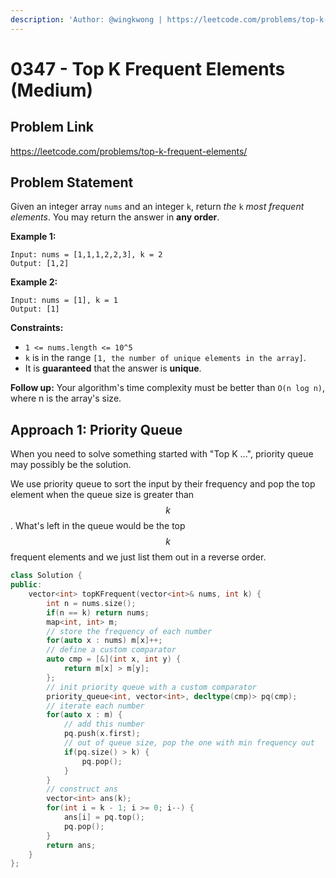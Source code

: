 ```yaml
---
description: 'Author: @wingkwong | https://leetcode.com/problems/top-k-frequent-elements/'
---
```


# 0347 - Top K Frequent Elements (Medium)

## Problem Link

https://leetcode.com/problems/top-k-frequent-elements/

## Problem Statement

Given an integer array `nums` and an integer `k`, return _the_ `k` _most frequent elements_. You may return the answer in **any order**.

**Example 1:**

```
Input: nums = [1,1,1,2,2,3], k = 2
Output: [1,2]
```

**Example 2:**

```
Input: nums = [1], k = 1
Output: [1]
```

**Constraints:**

* `1 <= nums.length <= 10^5`
* `k` is in the range `[1, the number of unique elements in the array]`.
* It is **guaranteed** that the answer is **unique**.



**Follow up:** Your algorithm's time complexity must be better than `O(n log n)`, where n is the array's size.

## Approach 1: Priority Queue

When you need to solve something started with "Top K ...", priority queue may possibly be the solution.

We use priority queue to sort the input by their frequency and pop the top element when the queue size is greater than $$k$$. What's left in the queue would be the top $$k$$ frequent elements and we just list them out in a reverse order.

<SolutionAuthor name="@wingkwong"/>

```cpp
class Solution {
public:
    vector<int> topKFrequent(vector<int>& nums, int k) {
        int n = nums.size();
        if(n == k) return nums;
        map<int, int> m;
        // store the frequency of each number
        for(auto x : nums) m[x]++;
        // define a custom comparator
        auto cmp = [&](int x, int y) {
            return m[x] > m[y];
        };
        // init priority queue with a custom comparator
        priority_queue<int, vector<int>, decltype(cmp)> pq(cmp);
        // iterate each number
        for(auto x : m) {
            // add this number
            pq.push(x.first);
            // out of queue size, pop the one with min frequency out
            if(pq.size() > k) {
                pq.pop();
            }
        }
        // construct ans
        vector<int> ans(k);
        for(int i = k - 1; i >= 0; i--) {
            ans[i] = pq.top(); 
            pq.pop();
        }
        return ans;
    }
};
```

